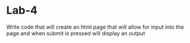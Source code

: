 # Lab-4
Write code that will create an html page that will allow for input into the page and when submit is pressed will display an output
